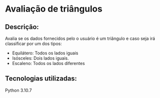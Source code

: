 # Avaliação de triângulos

## Descrição:

Avalia se os dados fornecidos pelo o usuário é um triângulo e caso seja irá classificar por um dos tipos: 
* Equilátero: Todos os lados iguais
* Isósceles: Dois lados iguais.
* Escaleno: Todos os lados diferentes

## Tecnologias utilizadas:

Python 3.10.7
